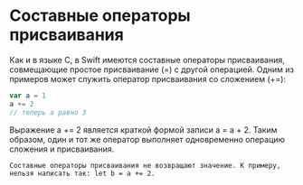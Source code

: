 # Cоставные операторы присваивания
Как и в языке C, в Swift имеются составные операторы присваивания, совмещающие простое присваивание (=) с другой операцией. Одним из примеров может служить оператор присваивания со сложением (+=):

```swift
var a = 1
a += 2
// теперь a равно 3
```

Выражение a += 2 является краткой формой записи a = a + 2. Таким образом, один и тот же оператор выполняет одновременно операцию сложения и присваивания.

    Составные операторы присваивания не возвращают значение. К примеру, нельзя написать так: let b = a += 2.
